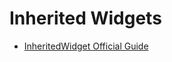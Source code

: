 # Inherited Widgets

- [InheritedWidget Official Guide](https://api.flutter.dev/flutter/widgets/InheritedWidget-class.html)
